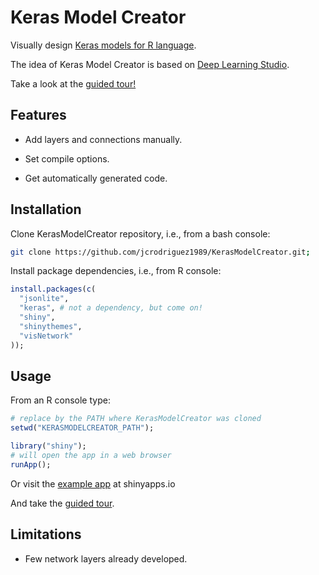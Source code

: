 Keras Model Creator
================

Visually design [Keras models for R
language](https://keras.rstudio.com/).

The idea of Keras Model Creator is based on [Deep Learning
Studio](https://deepcognition.ai/features/deep-learning-studio/).

Take a look at the [guided
tour\!](https://jcrodriguez.shinyapps.io/KerasModelCreator/?help)

## Features

  - Add layers and connections manually.

  - Set compile options.

  - Get automatically generated code.

## Installation

Clone KerasModelCreator repository, i.e., from a bash console:

``` bash
git clone https://github.com/jcrodriguez1989/KerasModelCreator.git;
```

Install package dependencies, i.e., from R console:

``` r
install.packages(c(
  "jsonlite",
  "keras", # not a dependency, but come on!
  "shiny",
  "shinythemes",
  "visNetwork"
));
```

## Usage

From an R console type:

``` r
# replace by the PATH where KerasModelCreator was cloned
setwd("KERASMODELCREATOR_PATH");

library("shiny");
# will open the app in a web browser
runApp();
```

Or visit the [example
app](https://jcrodriguez.shinyapps.io/KerasModelCreator/) at
shinyapps.io

And take the [guided
tour](https://jcrodriguez.shinyapps.io/KerasModelCreator/?help).

## Limitations

  - Few network layers already developed.
